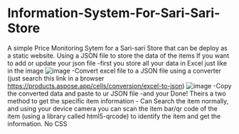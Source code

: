 # Information-System-For-Sari-Sari-Store
A simple Price Monitoring Sytem for a Sari-sari Store that can be deploy as a static website.
Using a JSON file to store the data of the items
  If you want to add or update your json file
    -first you store all your data in Excel just like in the image
    ![image](https://github.com/ooCJoo/Information-System-For-Sari-Sari-Store/assets/99072115/a17869f3-9f9e-46ae-8f41-b5bf7bdb4c89)
    -Convert excel file to a JSON file using a converter (just search this link in a browser https://products.aspose.app/cells/conversion/excel-to-json)
    ![image](https://github.com/ooCJoo/Information-System-For-Sari-Sari-Store/assets/99072115/b19caeea-30fc-4166-9248-8c3cb8113992)
    -Copy the converted data and paste to ur JSON file
    -and your Done!
Theirs a two method to get the specific item information - Can Search the item normally, and using your device camera you can scan the item bar/qr code of the item (using a library called html5-qrcode) to identify the item and get the information.
No CSS
